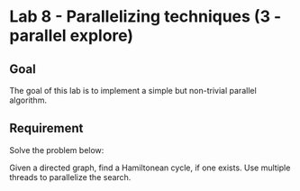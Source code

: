 # Lab 8 - Parallelizing techniques (3 - parallel explore)

## Goal
The goal of this lab is to implement a simple but non-trivial parallel algorithm.

## Requirement
Solve the problem below:

Given a directed graph, find a Hamiltonean cycle, if one exists. Use multiple threads to parallelize the search.

